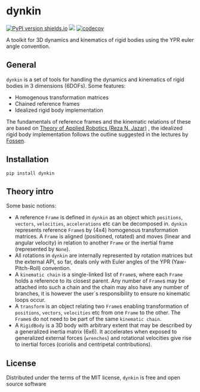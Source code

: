 # dynkin

[![PyPI version shields.io](https://img.shields.io/pypi/v/dynkin.svg)](https://pypi.python.org/pypi/dynkin/)
![](https://github.com/freol35241/dynkin/workflows/dynkin/badge.svg)
[![codecov](https://codecov.io/gh/freol35241/dynkin/branch/master/graph/badge.svg)](https://codecov.io/gh/freol35241/dynkin)

A toolkit for 3D dynamics and kinematics of rigid bodies using the YPR euler angle convention.


## General

`dynkin` is a set of tools for handling the dynamics and kinematics of rigid bodies in 3 dimensions (6DOFs). Some features:

* Homogenous transformation matrices
* Chained reference frames
* Idealized rigid body implementation

The fundamentals of reference frames and the kinematic relations of these are based on [Theory of Applied Robotics (Reza N. Jazar)](https://link.springer.com/book/10.1007/978-0-387-68964-7) , the idealized rigid body implementation follows the outline suggested in the lectures by [Fossen](https://www.fossen.biz/wiley/ed2/Ch3.pdf).

## Installation

`pip install dynkin`

## Theory intro

Some basic notions:

* A reference `Frame` is defined in `dynkin` as an object which `positions`, `vectors`, `velocities`, `accelerations` etc can be decomposed in. `dynkin` represents reference `Frame`s by (4x4) homogenous transformation matrices. A `Frame` is aligned (positioned, rotated) and moves (linear and angular velocity) in relation to another `Frame` or the inertial frame (represented by `None`).
* All rotations in `dynkin` are internally represented by rotation matrices but the external API, so far, deals only with Euler angles of the YPR (Yaw-Pitch-Roll) convention.
* A `kinematic chain` is a single-linked list of `Frame`s, where each `Frame` holds a reference to its closest parent. Any number of `Frame`s may be attached into such a chain and the chain may also have any number of branches, it is however the user´s responsibility to ensure no kinematic loops occur.
* A `transform` is an object relating two `Frame`s enabling transformation of `positions`, `vectors`, `velocities` etc from one `Frame` to the other. The `Frame`s do not need to be part of the same `kinematic chain`.
* A `RigidBody` is a 3D body with arbitrary extent that may be described by a generalized inertia matrix (6x6). It accelerates when exposed to generalized external forces (`wrenches`) and rotational velocities give rise to inertial forces (coriolis and centripetal contributions).

## License

Distributed under the terms of the MIT license, `dynkin` is free and open source software


